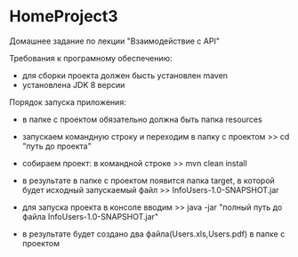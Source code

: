 # HomeProject3

Домашнее задание по лекции "Взаимодействие с API"

Требования к програмному обеспечению:
- для сборки проекта должен бысть установлен maven
- установлена JDK 8 версии

Порядок запуска приложения:
- в папке с проектом обязательно должна быть папка resources

- запускаем командную строку и переходим в папку с проектом >> cd "путь до проекта"

- собираем проект: в командной строке >> mvn clean install

- в результате в папке с проектом появится папка target, в которой
будет исходный запускаемый файл >> InfoUsers-1.0-SNAPSHOT.jar

- для запуска проекта в консоле вводим >> java -jar "полный путь до файла InfoUsers-1.0-SNAPSHOT.jar"

- в результате будет создано два файла(Users.xls,Users.pdf) в папке с проектом







